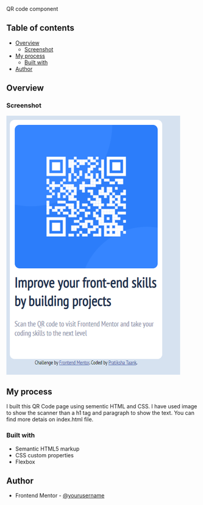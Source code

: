 QR code component 
## Table of contents
- [Overview](#overview)
  - [Screenshot](#screenshot)
- [My process](#my-process)
  - [Built with](#built-with)
- [Author](#author)

## Overview
### Screenshot
![](./images/QRCode.png)

## My process
I built this QR Code page using sementic HTML and CSS. I have used image to show the scanner than a h1 tag and paragraph to show the text. You can find more detais on index.html file.

### Built with
- Semantic HTML5 markup
- CSS custom properties
- Flexbox

## Author
- Frontend Mentor - [@yourusername](https://www.frontendmentor.io/profile/yourusername)
